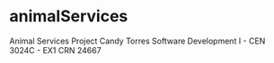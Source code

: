 # animalServices
 Animal Services Project
Candy Torres
Software Development I - CEN 3024C - EX1
CRN 24667

